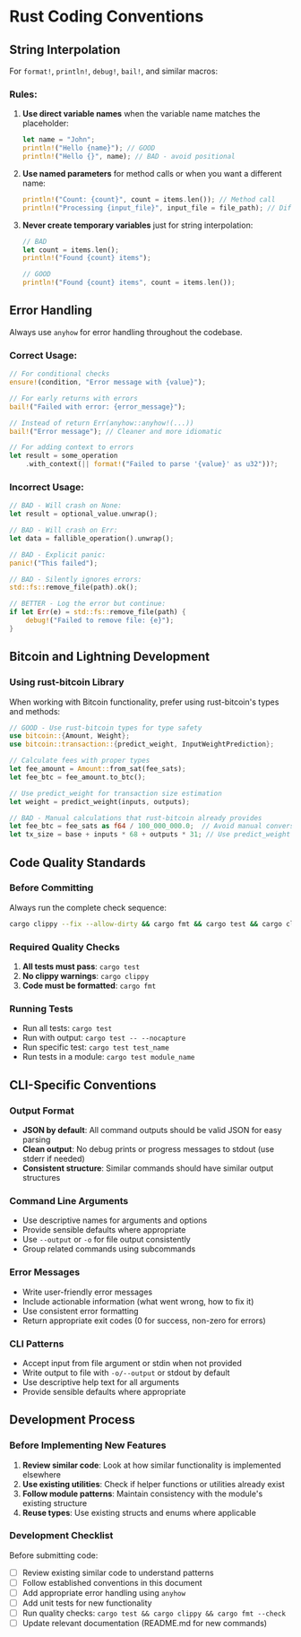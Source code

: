 # Rust Coding Conventions

## String Interpolation

For `format!`, `println!`, `debug!`, `bail!`, and similar macros:

### Rules:
1. **Use direct variable names** when the variable name matches the placeholder:
   ```rust
   let name = "John";
   println!("Hello {name}"); // GOOD
   println!("Hello {}", name); // BAD - avoid positional
   ```

2. **Use named parameters** for method calls or when you want a different name:
   ```rust
   println!("Count: {count}", count = items.len()); // Method call
   println!("Processing {input_file}", input_file = file_path); // Different name
   ```

3. **Never create temporary variables** just for string interpolation:
   ```rust
   // BAD
   let count = items.len();
   println!("Found {count} items");

   // GOOD
   println!("Found {count} items", count = items.len());
   ```

## Error Handling

Always use `anyhow` for error handling throughout the codebase.

### Correct Usage:
```rust
// For conditional checks
ensure!(condition, "Error message with {value}");

// For early returns with errors
bail!("Failed with error: {error_message}");

// Instead of return Err(anyhow::anyhow!(...))
bail!("Error message"); // Cleaner and more idiomatic

// For adding context to errors
let result = some_operation
    .with_context(|| format!("Failed to parse '{value}' as u32"))?;
```

### Incorrect Usage:
```rust
// BAD - Will crash on None:
let result = optional_value.unwrap();

// BAD - Will crash on Err:
let data = fallible_operation().unwrap();

// BAD - Explicit panic:
panic!("This failed");

// BAD - Silently ignores errors:
std::fs::remove_file(path).ok();

// BETTER - Log the error but continue:
if let Err(e) = std::fs::remove_file(path) {
    debug!("Failed to remove file: {e}");
}
```

## Bitcoin and Lightning Development

### Using rust-bitcoin Library
When working with Bitcoin functionality, prefer using rust-bitcoin's types and methods:

```rust
// GOOD - Use rust-bitcoin types for type safety
use bitcoin::{Amount, Weight};
use bitcoin::transaction::{predict_weight, InputWeightPrediction};

// Calculate fees with proper types
let fee_amount = Amount::from_sat(fee_sats);
let fee_btc = fee_amount.to_btc();

// Use predict_weight for transaction size estimation
let weight = predict_weight(inputs, outputs);
```

```rust
// BAD - Manual calculations that rust-bitcoin already provides
let fee_btc = fee_sats as f64 / 100_000_000.0;  // Avoid manual conversions
let tx_size = base + inputs * 68 + outputs * 31; // Use predict_weight instead
```

## Code Quality Standards

### Before Committing
Always run the complete check sequence:
```bash
cargo clippy --fix --allow-dirty && cargo fmt && cargo test && cargo clippy && cargo fmt --check
```

### Required Quality Checks
1. **All tests must pass**: `cargo test`
2. **No clippy warnings**: `cargo clippy`
3. **Code must be formatted**: `cargo fmt`

### Running Tests
- Run all tests: `cargo test`
- Run with output: `cargo test -- --nocapture`
- Run specific test: `cargo test test_name`
- Run tests in a module: `cargo test module_name`

## CLI-Specific Conventions

### Output Format
- **JSON by default**: All command outputs should be valid JSON for easy parsing
- **Clean output**: No debug prints or progress messages to stdout (use stderr if needed)
- **Consistent structure**: Similar commands should have similar output structures

### Command Line Arguments
- Use descriptive names for arguments and options
- Provide sensible defaults where appropriate
- Use `--output` or `-o` for file output consistently
- Group related commands using subcommands

### Error Messages
- Write user-friendly error messages
- Include actionable information (what went wrong, how to fix it)
- Use consistent error formatting
- Return appropriate exit codes (0 for success, non-zero for errors)

### CLI Patterns
- Accept input from file argument or stdin when not provided
- Write output to file with `-o/--output` or stdout by default
- Use descriptive help text for all arguments
- Provide sensible defaults where appropriate

## Development Process

### Before Implementing New Features
1. **Review similar code**: Look at how similar functionality is implemented elsewhere
2. **Use existing utilities**: Check if helper functions or utilities already exist
3. **Follow module patterns**: Maintain consistency with the module's existing structure
4. **Reuse types**: Use existing structs and enums where applicable

### Development Checklist
Before submitting code:
- [ ] Review existing similar code to understand patterns
- [ ] Follow established conventions in this document
- [ ] Add appropriate error handling using `anyhow`
- [ ] Add unit tests for new functionality
- [ ] Run quality checks: `cargo test && cargo clippy && cargo fmt --check`
- [ ] Update relevant documentation (README.md for new commands)
